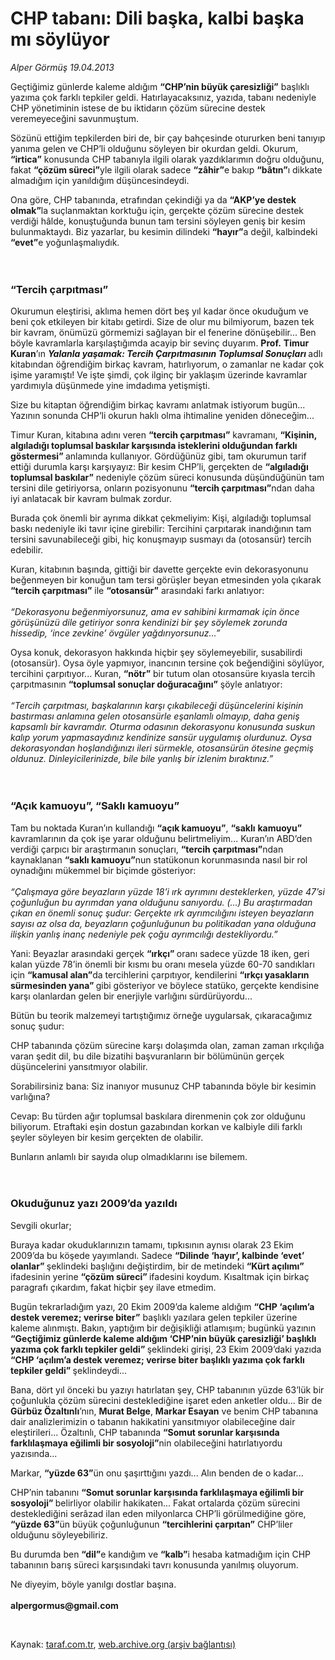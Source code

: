 # CHP tabanı: Dili başka, kalbi başka mı söylüyor

*Alper Görmüş 19.04.2013*

<div class="yazi"><p>Geçtiğimiz günlerde kaleme aldığım <b>“CHP’nin büyük çaresizliği”</b> başlıklı yazıma çok farklı tepkiler geldi. Hatırlayacaksınız, yazıda, tabanı nedeniyle CHP yönetiminin istese de bu iktidarın çözüm sürecine destek veremeyeceğini savunmuştum.</p>
<p>Sözünü ettiğim tepkilerden biri de, bir çay bahçesinde otururken beni tanıyıp yanıma gelen ve CHP’li olduğunu söyleyen bir okurdan geldi. Okurum, <b>“irtica”</b> konusunda CHP tabanıyla ilgili olarak yazdıklarımın doğru olduğunu, fakat <b>“çözüm süreci”</b>yle ilgili olarak sadece <b>“zâhir”</b>e bakıp <b>“bâtın”</b>ı dikkate almadığım için yanıldığım düşüncesindeydi. </p>
<p>Ona göre, CHP tabanında, etrafından çekindiği ya da <b>“AKP’ye destek olmak”</b>la suçlanmaktan korktuğu için, gerçekte çözüm sürecine destek verdiği hâlde, konuştuğunda bunun tam tersini söyleyen geniş bir kesim bulunmaktaydı. Biz yazarlar, bu kesimin dilindeki <b>“hayır”</b>a değil, kalbindeki <b>“evet”</b>e yoğunlaşmalıydık.<br/><br/><br/></p>
<h3>“Tercih çarpıtması”</h3>
<p>Okurumun eleştirisi, aklıma hemen dört beş yıl kadar önce okuduğum ve beni çok etkileyen bir kitabı getirdi. Size de olur mu bilmiyorum, bazen tek bir kavram, önümüzü görmemizi sağlayan bir el fenerine dönüşebilir... Ben böyle kavramlarla karşılaştığımda acayip bir sevinç duyarım. <b>Prof.</b> <b>Timur Kuran</b>’ın <b><i>Yalanla yaşamak: Tercih Çarpıtmasının Toplumsal Sonuçları </i></b>adlı kitabından öğrendiğim birkaç kavram, hatırlıyorum, o zamanlar ne kadar çok işime yaramıştı! Ve işte şimdi, çok ilginç bir yaklaşım üzerinde kavramlar yardımıyla düşünmede yine imdadıma yetişmişti.</p>
<p>Size bu kitaptan öğrendiğim birkaç kavramı anlatmak istiyorum bugün... Yazının sonunda CHP’li okurun haklı olma ihtimaline yeniden döneceğim...</p>
<p>Timur Kuran, kitabına adını veren <b>“tercih çarpıtması”</b> kavramanı, <b>“Kişinin, algıladığı toplumsal baskılar karşısında isteklerini olduğundan farklı göstermesi” </b>anlamında kullanıyor. Gördüğünüz gibi, tam okurumun tarif ettiği durumla karşı karşıyayız: Bir kesim CHP’li, gerçekten de <b>“algıladığı toplumsal baskılar”</b> nedeniyle çözüm süreci konusunda düşündüğünün tam tersini dile getiriyorsa, onların pozisyonunu <b>“tercih çarpıtması”</b>ndan daha iyi anlatacak bir kavram bulmak zordur.</p>
<p>Burada çok önemli bir ayrıma dikkat çekmeliyim: Kişi, algıladığı toplumsal baskı nedeniyle iki tavır içine girebilir: Tercihini çarpıtarak inandığının tam tersini savunabileceği gibi, hiç konuşmayıp susmayı da (otosansür) tercih edebilir.</p>
<p>Kuran, kitabının başında, gittiği bir davette gerçekte evin dekorasyonunu beğenmeyen bir konuğun tam tersi görüşler beyan etmesinden yola çıkarak <b>“tercih çarpıtması”</b> ile <b>“otosansür”</b> arasındaki farkı anlatıyor:<br/><br/><i>“Dekorasyonu beğenmiyorsunuz, ama ev sahibini kırmamak için önce görüşünüzü dile getiriyor sonra kendinizi bir şey söylemek zorunda hissedip, ‘ince zevkine’ övgüler yağdırıyorsunuz...”</i></p>
<p>Oysa konuk, dekorasyon hakkında hiçbir şey söylemeyebilir, susabilirdi (otosansür). Oysa öyle yapmıyor, inancının tersine çok beğendiğini söylüyor, tercihini çarpıtıyor... Kuran, <b>“nötr”</b> bir tutum olan otosansüre kıyasla tercih çarpıtmasının <b>“toplumsal sonuçlar doğuracağını”</b> şöyle anlatıyor:<br/><br/><i>“Tercih çarpıtması, başkalarının karşı çıkabileceği düşüncelerini kişinin bastırması anlamına gelen otosansürle eşanlamlı olmayıp, daha geniş kapsamlı bir kavramdır. Oturma odasının dekorasyonu konusunda suskun kalıp yorum yapmasaydınız kendinize sansür uygulamış olurdunuz. Oysa dekorasyondan hoşlandığınızı ileri sürmekle, otosansürün ötesine geçmiş oldunuz. Dinleyicilerinizde, bile bile yanlış bir izlenim bıraktınız.”<br/><br/><br/></i></p>
<h3>“Açık kamuoyu”, “Saklı kamuoyu”</h3>
<p>Tam bu noktada Kuran’ın kullandığı <b>“açık kamuoyu”</b>, <b>“saklı</b> <b>kamuoyu”</b> kavramlarının da çok işe yarar olduğunu belirtmeliyim... Kuran’ın ABD’den verdiği çarpıcı bir araştırmanın sonuçları, <b>“tercih çarpıtması”</b>ndan kaynaklanan <b>“saklı kamuoyu”</b>nun statükonun korunmasında nasıl bir rol oynadığını mükemmel bir biçimde gösteriyor:<br/><br/><i>“Çalışmaya göre beyazların yüzde 18’i ırk ayrımını desteklerken, yüzde 47’si çoğunluğun bu ayrımdan yana olduğunu sanıyordu. (...) Bu araştırmadan çıkan en önemli sonuç şudur: Gerçekte ırk ayrımcılığını isteyen beyazların sayısı az olsa da, beyazların çoğunluğunun bu politikadan yana olduğuna ilişkin yanlış inanç nedeniyle pek çoğu ayrımcılığı destekliyordu.”</i></p>
<p>Yani: Beyazlar arasındaki gerçek <b>“ırkçı” </b>oranı sadece yüzde 18 iken, geri kalan yüzde 78’in önemli bir kısmı bu oranı mesela yüzde 60-70 sandıkları için <b>“kamusal alan”</b>da tercihlerini çarpıtıyor, kendilerini <b>“ırkçı yasakların sürmesinden yana” </b>gibi gösteriyor ve böylece statüko, gerçekte kendisine karşı olanlardan gelen bir enerjiyle varlığını sürdürüyordu...</p>
<p>Bütün bu teorik malzemeyi tartıştığımız örneğe uygularsak, çıkaracağımız sonuç şudur:</p>
<p>CHP tabanında çözüm sürecine karşı dolaşımda olan, zaman zaman ırkçılığa varan şedit dil, bu dile bizatihi başvuranların bir bölümünün gerçek düşüncelerini yansıtmıyor olabilir.</p>
<p>Sorabilirsiniz bana: Siz inanıyor musunuz CHP tabanında böyle bir kesimin varlığına?</p>
<p>Cevap: Bu türden ağır toplumsal baskılara direnmenin çok zor olduğunu biliyorum. Etraftaki eşin dostun gazabından korkan ve kalbiyle dili farklı şeyler söyleyen bir kesim gerçekten de olabilir.</p>
<p>Bunların anlamlı bir sayıda olup olmadıklarını ise bilemem.<br/><br/><br/></p>
<h3>Okuduğunuz yazı 2009’da yazıldı</h3>
<p>Sevgili okurlar;</p>
<p>Buraya kadar okuduklarınızın tamamı, tıpkısının aynısı olarak 23 Ekim 2009’da bu köşede yayımlandı. Sadece <b>“Dilinde ‘hayır’, kalbinde ‘evet’ olanlar” </b>şeklindeki başlığını değiştirdim, bir de metindeki <b>“Kürt açılımı”</b> ifadesinin yerine <b>“çözüm süreci” </b>ifadesini koydum. Kısaltmak için birkaç paragrafı çıkardım, fakat hiçbir şey ilave etmedim.</p>
<p>Bugün tekrarladığım yazı, 20 Ekim 2009’da kaleme aldığım <b>“CHP ‘açılım’a destek veremez; verirse biter”</b> başlıklı yazılara gelen tepkiler üzerine kaleme alınmıştı. Bakın, yaptığım bir değişikliği atlamışım; bugünkü yazının <b>“Geçtiğimiz günlerde kaleme aldığım ‘CHP’nin büyük çaresizliği’ başlıklı yazıma çok farklı tepkiler geldi” </b>şeklindeki girişi, 23 Ekim 2009’daki yazıda <b>“CHP ‘açılım’a destek veremez; verirse biter başlıklı yazıma çok farklı tepkiler geldi” </b>şeklindeydi... </p>
<p>Bana, dört yıl önceki bu yazıyı hatırlatan şey, CHP tabanının yüzde 63’lük bir çoğunlukla çözüm sürecini desteklediğine işaret eden anketler oldu... Bir de <b>Gürbüz Özaltınlı</b>’nın, <b>Murat Belge</b>, <b>Markar Esayan</b> ve benim CHP tabanına dair analizlerimizin o tabanın hakikatini yansıtmıyor olabileceğine dair eleştirileri... Özaltınlı, CHP tabanında <b>“Somut sorunlar karşısında farklılaşmaya eğilimli bir sosyoloji”</b>nin olabileceğini hatırlatıyordu yazısında...</p>
<p>Markar, <b>“yüzde 63”</b>ün onu şaşırttığını yazdı... Alın benden de o kadar...</p>
<p>CHP’nin tabanını <b>“Somut sorunlar karşısında farklılaşmaya eğilimli bir sosyoloji” </b>belirliyor olabilir hakikaten... Fakat ortalarda çözüm sürecini desteklediğini serâzad ilan eden milyonlarca CHP’li görülmediğine göre, <b>“yüzde 63”</b>ün büyük çoğunluğunun <b>“tercihlerini çarpıtan”</b> CHP’liler olduğunu söyleyebiliriz.</p>
<p>Bu durumda ben <b>“dil”</b>e kandığım ve <b>“kalb”</b>i hesaba katmadığım için CHP tabanının barış süreci karşısındaki tavrı konusunda yanılmış oluyorum.</p>
<p>Ne diyeyim, böyle yanılgı dostlar başına.<br/><br/><b>alpergormus@gmail.com</b></p>
<p> </p>
</div>

Kaynak: [taraf.com.tr](m), [web.archive.org (arşiv bağlantısı)](http://web.archive.org/web/20131102040852/http://taraf.com.tr/alper-gormus/makale-chp-tabani-dili-baska-kalbi-baska-mi-soyluyor.htm)
